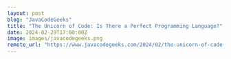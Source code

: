 ```yaml
---
layout: post
blog: "JavaCodeGeeks"
title: "The Unicorn of Code: Is There a Perfect Programming Language?"
date: 2024-02-29T17:00:00Z
image: images/javacodegeeks.png
remote_url: "https://www.javacodegeeks.com/2024/02/the-unicorn-of-code-is-there-a-perfect-programming-language.html"
---
```

